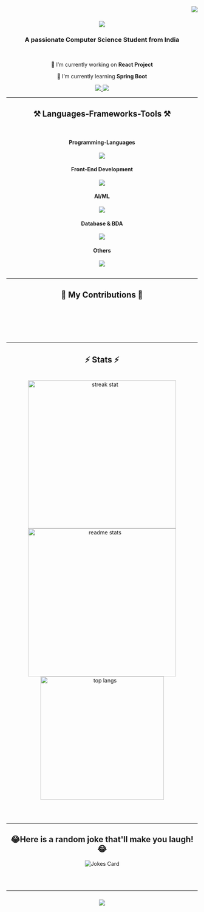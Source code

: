 <img align="right" src="https://visitor-badge.laobi.icu/badge?page_id=jwenjian.visitor-badge" />


<h1 align="center">
    <img src="https://readme-typing-svg.herokuapp.com/?font=Righteous&size=35&center=true&vCenter=true&width=500&height=70&duration=4000&lines=Hi+There!+👋;+I'm+Nishita+Namdeo!;" />
</h1>

<h3 align="center">A passionate  Computer Science Student from India </h3>

<br/>

<div align="center">
 
 🔭 I’m currently working on **React Project**
 
 🌱 I’m currently learning **Spring Boot**

 <!--💬 Ask me about **Animation, Digital Drawings... or anything [here](https://github.com/salesp07/salesp07/issues)**

 <!--⚡ Fun fact **Game of Thrones Night's Watch cloaks are made from Ikea rugs** -->
 
 </div>
 
<div align="center"> 
  <a href="mailto:nishita.namdeo.cs3018@gmail.com">
    <img src="https://img.shields.io/badge/Gmail-333333?style=for-the-badge&logo=gmail&logoColor=red" />
  </a>
  <a href="https://www.linkedin.com/in/nishita-namdeo-1b82ab202/" target="_blank">
    <img src="https://img.shields.io/badge/LinkedIn-0077B5?style=for-the-badge&logo=linkedin&logoColor=white" target="_blank" />
  </a>
<!--  <a href="https://salesp07.github.io" target="_blank">
     <img src="https://img.shields.io/badge/Portfolio-FF5722?style=for-the-badge&logo=todoist&logoColor=white" target="_blank" />  sqlite, safari, google-chrome are other good icon options -->
  </a>
</div>

 <hr/>
 
<h2 align="center">⚒️ Languages-Frameworks-Tools ⚒️</h2>
<br/>
<h4 align="center">Programming-Languages</h4>
<div align="center">
    <img src="https://skillicons.dev/icons?i=python,java" /><br>
</div>

<h4 align="center">Front-End Development</h4>
<div align="center">
    <img src="https://skillicons.dev/icons?i=html,css,tailwind,bootstrap,javascript,typescript,nodejs,react" /><br>
</div>

<h4 align="center">AI/ML</h4>
<div align="center">
    <img src="https://skillicons.dev/icons?i=python,tensorflow,pytorch" /><br> <!-- pandas,scikit_learn,-->
</div>

<h4 align="center">Database & BDA</h4>
<div align="center">
    <img src="https://skillicons.dev/icons?i=kafka,mysql,mongoDB" /><br>  <!-- hadoop,hive-->
</div>

<h4 align="center">Others</h4>
<div align="center">
    <img src="https://skillicons.dev/icons?i=photoshop,blender,figma,matlab,git" /><br> <!-- canva,sparkar-->
</div>
<br/>
<hr/>

<div align="center">
  <h2>🐍 My Contributions 🐍</h2>
  <br>
  

  
  <br/><br/><br/>
</div>

<hr/>

<h2 align="center">⚡ Stats ⚡</h2>
<br>
<div align=center>
  <img width=390 src="https://streak-stats.demolab.com?user=nishita1010&theme=dark&mode=weekly&count_private=true&theme=react&border_radius=10" alt="streak stat"/>
  <img width=390 src="https://github-readme-stats.vercel.app/api?username=nishita1010&show_icons=true&theme=react&rank_icon=github&border_radius=10&hide=contribs,prs" alt="readme stats" />
  
  <br/>
  <img width=325 align="center" src="https://github-readme-stats.vercel.app/api/top-langs/?username=nishita1010&layout=compact&theme=react&border_radius=10&size_weight=0.5&count_weight=0.5&exclude_repo=github-readme-stats" alt="top langs" /> 
</div>

<br/><br/>
<hr/>
<div id="joke-container" align="center">
      
<h2 align="center">😂Here is a random joke that'll make you laugh!😂 </h2>

![Jokes Card](https://readme-jokes.vercel.app/api)
</div>


<br/><br/>
<hr/>

<h3 align="center">
    <img src="https://readme-typing-svg.herokuapp.com/?font=Righteous&size=25&center=true&vCenter=true&width=500&height=70&duration=4000&lines=Thanks+for+visiting!+✌️;+Shoot+me+a+message+on+Linkedin!;I'm+looking+for+job+opportunities+:)">
</h3>

<br/>
